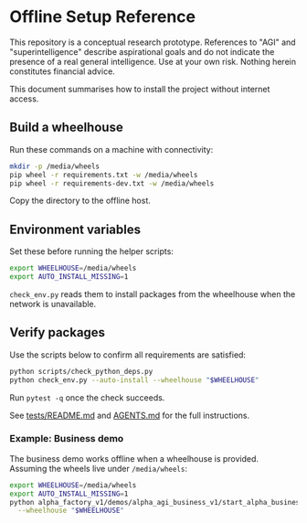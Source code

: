 # Offline Setup Reference

This repository is a conceptual research prototype. References to "AGI" and "superintelligence" describe aspirational goals and do not indicate the presence of a real general intelligence. Use at your own risk. Nothing herein constitutes financial advice.

This document summarises how to install the project without internet access.

## Build a wheelhouse
Run these commands on a machine with connectivity:

```bash
mkdir -p /media/wheels
pip wheel -r requirements.txt -w /media/wheels
pip wheel -r requirements-dev.txt -w /media/wheels
```

Copy the directory to the offline host.

## Environment variables
Set these before running the helper scripts:

```bash
export WHEELHOUSE=/media/wheels
export AUTO_INSTALL_MISSING=1
```

`check_env.py` reads them to install packages from the wheelhouse when the network is unavailable.

## Verify packages
Use the scripts below to confirm all requirements are satisfied:

```bash
python scripts/check_python_deps.py
python check_env.py --auto-install --wheelhouse "$WHEELHOUSE"
```

Run `pytest -q` once the check succeeds.

See [tests/README.md](../tests/README.md#offline-install) and [AGENTS.md](../AGENTS.md#offline-setup) for the full instructions.

### Example: Business demo
The business demo works offline when a wheelhouse is provided. Assuming
the wheels live under `/media/wheels`:

```bash
export WHEELHOUSE=/media/wheels
export AUTO_INSTALL_MISSING=1
python alpha_factory_v1/demos/alpha_agi_business_v1/start_alpha_business.py \
  --wheelhouse "$WHEELHOUSE"
```

